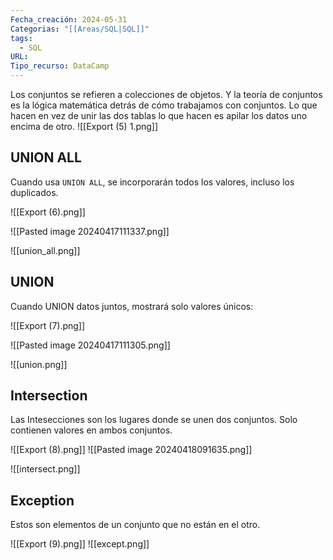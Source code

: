 ```yaml
---
Fecha_creación: 2024-05-31
Categorias: "[[Areas/SQL|SQL]]"
tags:
  - SQL
URL: 
Tipo_recurso: DataCamp
---
```


Los conjuntos se refieren a colecciones de objetos. Y la teoría de conjuntos es la lógica matemática detrás de cómo trabajamos con conjuntos.
Lo que hacen en vez de unir las dos tablas lo que hacen es apilar los datos uno encima de otro.
![[Export (5) 1.png]]

## UNION ALL

Cuando usa `UNION ALL`, se incorporarán todos los valores, incluso los duplicados.

![[Export (6).png]]

![[Pasted image 20240417111337.png]]

![[union_all.png]]

## UNION

Cuando UNION datos juntos, mostrará solo valores únicos:

![[Export (7).png]]

![[Pasted image 20240417111305.png]]

![[union.png]]


## Intersection

Las Intesecciones son los lugares donde se unen dos conjuntos. Solo contienen valores en ambos conjuntos.

![[Export (8).png]]
![[Pasted image 20240418091635.png]]

![[intersect.png]]

## Exception

Estos son elementos de un conjunto que no están en el otro.

![[Export (9).png]]
![[except.png]] 